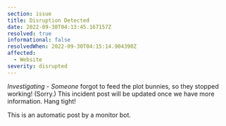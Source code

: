 ```yaml
---
section: issue
title: Disruption Detected
date: 2022-09-30T04:13:45.167157Z
resolved: true
informational: false
resolvedWhen: 2022-09-30T04:15:14.904390Z
affected:
  - Website
severity: disrupted
---
```

*Investigating* - _Someone_ forgot to feed the plot bunnies, so they stopped working! (Sorry.) This incident post will be updated once we have more information. Hang tight!

This is an automatic post by a monitor bot.
        